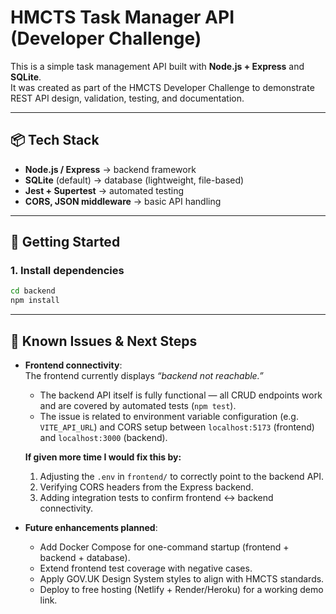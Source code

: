 # HMCTS Task Manager API (Developer Challenge)

This is a simple task management API built with **Node.js + Express** and **SQLite**.  
It was created as part of the HMCTS Developer Challenge to demonstrate REST API design, validation, testing, and documentation.

---

## 📦 Tech Stack
- **Node.js / Express** → backend framework
- **SQLite** (default) → database (lightweight, file-based)
- **Jest + Supertest** → automated testing
- **CORS, JSON middleware** → basic API handling

---

## 🚀 Getting Started

### 1. Install dependencies
```bash
cd backend
npm install
```
---

## 📌 Known Issues & Next Steps

- **Frontend connectivity**:  
  The frontend currently displays *“backend not reachable.”*  

  - The backend API itself is fully functional — all CRUD endpoints work and are covered by automated tests (`npm test`).  
  - The issue is related to environment variable configuration (e.g. `VITE_API_URL`) and CORS setup between `localhost:5173` (frontend) and `localhost:3000` (backend).  

  **If given more time I would fix this by:**  
  1. Adjusting the `.env` in `frontend/` to correctly point to the backend API.  
  2. Verifying CORS headers from the Express backend.  
  3. Adding integration tests to confirm frontend ↔ backend connectivity.

- **Future enhancements planned**:  
  - Add Docker Compose for one-command startup (frontend + backend + database).  
  - Extend frontend test coverage with negative cases.  
  - Apply GOV.UK Design System styles to align with HMCTS standards.  
  - Deploy to free hosting (Netlify + Render/Heroku) for a working demo link.
